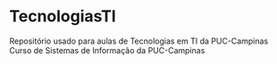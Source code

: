 # TecnologiasTI
Repositório usado para aulas de Tecnologias em TI da PUC-Campinas
Curso de Sistemas de Informação da PUC-Campinas
